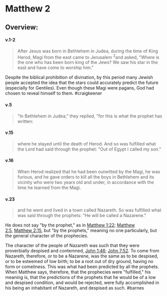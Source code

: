 # Matthew 2

## Overview:


#### v.1-2
>After Jesus was born in Bethlehem in Judea, during the time of King Herod, Magi from the east came to Jerusalem <sup>2</sup>and asked, "Where is the one who has been born king of the Jews? We saw his star in the east and have come to worship him."

Despite the biblical prohibition of divination, by this period many Jewish people accepted the idea that the stars could accurately predict the future (especially for Gentiles). Even though these Magi were pagans, God had chosen to reveal himself to them.
#craigkeener 

#### v.5
>"In Bethlehem in Judea," they replied, "for this is what the prophet has written:

#### v.15
>where he stayed until the death of Herod. And so was fulfilled what the Lord had said through the prophet: "Out of Egypt I called my son."

#### v.16
>When Herod realized that he had been outwitted by the Magi, he was furious, and he gave orders to kill all the boys in Bethlehem and its vicinity who were two years old and under, in accordance with the time he learned from the Magi.

#### v.23
>and he went and lived in a town called Nazareth. So was fulfilled what was said through the prophets: "He will be called a Nazarene."

He does not say "by the prophet," as in [Matthew 1:22](Matthew1#v.22); [Matthew 2:5](Matthew2#v.5), [Matthew 2:15](Matthew2#v.15), but "by the prophets," meaning no one particularly, but the general character of the prophecies.

The character of the people of Nazareth was such that they were proverbially despised and contemned, [John 1:46](John1#v.46); [John 7:52](John7#v.52). To come from Nazareth, therefore, or to be a Nazarene, was the same as to be despised, or to be esteemed of low birth; to be a root out of dry ground, having no form or comeliness. This was what had been predicted by all the prophets. When Matthew says, therefore, that the prophecies were "fulfilled," his meaning is, that the predictions of the prophets that he would be of a low and despised condition, and would be rejected, were fully accomplished in his being an inhabitant of Nazareth, and despised as such.
#barnes 
